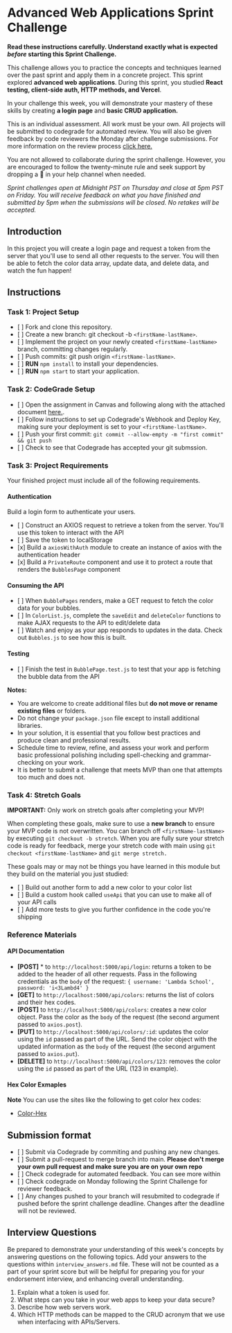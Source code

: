 # Advanced Web Applications Sprint Challenge

**Read these instructions carefully. Understand exactly what is expected _before_ starting this Sprint Challenge.**

This challenge allows you to practice the concepts and techniques learned over the past sprint and apply them in a concrete project. This sprint explored **advanced web applications**. During this sprint, you studied **React testing, client-side auth, HTTP methods, and Vercel**.

In your challenge this week, you will demonstrate your mastery of these skills by creating **a login page** and **basic CRUD application.**

This is an individual assessment. All work must be your own. All projects will be submitted to codegrade for automated review. You will also be given feedback by code reviewers the Monday after challenge submissions. For more information on the review process [click here.](https://www.notion.so/lambdaschool/How-to-View-Feedback-in-CodeGrade-c5147cee220c4044a25de28bcb6bb54a)

You are not allowed to collaborate during the sprint challenge. However, you are encouraged to follow the twenty-minute rule and seek support by dropping a :wave: in your help channel when needed.

_Sprint challenges open at Midnight PST on Thursday and close at 5pm PST on Friday. You will receive feedback on what you have finished and submitted by 5pm when the submissions will be closed. No retakes will be accepted._

## Introduction

In this project you will create a login page and request a token from the server that you'll use to send all other requests to the server. You will then be able to fetch the color data array, update data, and delete data, and watch the fun happen!

## Instructions

### Task 1: Project Setup

-    [ ] Fork and clone this repository.
-    [ ] Create a new branch: git checkout -b `<firstName-lastName>`.
-    [ ] Implement the project on your newly created `<firstName-lastName>` branch, committing changes regularly.
-    [ ] Push commits: git push origin `<firstName-lastName>`.
-    [ ] **RUN** `npm install` to install your dependencies.
-    [ ] **RUN** `npm start` to start your application.

### Task 2: CodeGrade Setup

-    [ ] Open the assignment in Canvas and following along with the attached document [here.](https://www.notion.so/lambdaschool/Submitting-an-assignment-via-Code-Grade-A-Step-by-Step-Walkthrough-07bd65f5f8364e709ecb5064735ce374).
-    [ ] Follow instructions to set up Codegrade's Webhook and Deploy Key, making sure your deployment is set to your `<firstName-lastName>`.
-    [ ] Push your first commit: `git commit --allow-empty -m "first commit" && git push`
-    [ ] Check to see that Codegrade has accepted your git submssion.

### Task 3: Project Requirements

Your finished project must include all of the following requirements.

#### Authentication

Build a login form to authenticate your users.

-    [ ] Construct an AXIOS request to retrieve a token from the server. You'll use this token to interact with the API
-    [ ] Save the token to localStorage
-    [x] Build a `axiosWithAuth` module to create an instance of axios with the authentication header
-    [x] Build a `PrivateRoute` component and use it to protect a route that renders the `BubblesPage` component

#### Consuming the API

-    [ ] When `BubblePages` renders, make a GET request to fetch the color data for your bubbles.
-    [ ] In `ColorList.js`, complete the `saveEdit` and `deleteColor` functions to make AJAX requests to the API to edit/delete data
-    [ ] Watch and enjoy as your app responds to updates in the data. Check out `Bubbles.js` to see how this is built.

#### Testing

-    [ ] Finish the test in `BubblePage.test.js` to test that your app is fetching the bubble data from the API

**Notes:**

-    You are welcome to create additional files but **do not move or rename existing files** or folders.
-    Do not change your `package.json` file except to install additional libraries.
-    In your solution, it is essential that you follow best practices and produce clean and professional results.
-    Schedule time to review, refine, and assess your work and perform basic professional polishing including spell-checking and grammar-checking on your work.
-    It is better to submit a challenge that meets MVP than one that attempts too much and does not.

### Task 4: Stretch Goals

**IMPORTANT:** Only work on stretch goals after completing your MVP!

When completing these goals, make sure to use a **new branch** to ensure your MVP code is not overwritten. You can branch off `<firstName-lastName>` by executing `git checkout -b stretch`. When you are fully sure your stretch code is ready for feedback, merge your stretch code with main using `git checkout <firstName-lastName>` and `git merge stretch.`

These goals may or may not be things you have learned in this module but they build on the material you just studied:

-    [ ] Build out another form to add a new color to your color list
-    [ ] Build a custom hook called `useApi` that you can use to make all of your API calls
-    [ ] Add more tests to give you further confidence in the code you're shipping

### Reference Materials

#### API Documentation

-    **[POST]** \* to `http://localhost:5000/api/login`: returns a token to be added to the header of all other requests. Pass in the following credentials as the `body` of the request: `{ username: 'Lambda School', password: 'i<3Lambd4' }`
-    **[GET]** to `http://localhost:5000/api/colors`: returns the list of colors and their hex codes.
-    **[POST]** to `http://localhost:5000/api/colors`: creates a new color object. Pass the color as the `body` of the request (the second argument passed to `axios.post`).
-    **[PUT]** to `http://localhost:5000/api/colors/:id`: updates the color using the `id` passed as part of the URL. Send the color object with the updated information as the `body` of the request (the second argument passed to `axios.put`).
-    **[DELETE]** to `http://localhost:5000/api/colors/123`: removes the color using the `id` passed as part of the URL (123 in example).

#### Hex Color Exmaples

**Note** You can use the sites like the following to get color hex codes:

-    [Color-Hex](https://www.color-hex.com/)

## Submission format

-    [ ] Submit via Codegrade by commiting and pushing any new changes.
-    [ ] Submit a pull-request to merge <firstName-lastName> branch into main. **Please don't merge your own pull request and make sure you are on your own repo**
-    [ ] Check codegrade for automated feedback. You can see more within
-    [ ] Check codegrade on Monday following the Sprint Challenge for reviewer feedback.
-    [ ] Any changes pushed to your <firstName-lastName> branch will resubmited to codegrade if pushed before the sprint challenge deadline. Changes after the deadline will not be reviewed.

## Interview Questions

Be prepared to demonstrate your understanding of this week's concepts by answering questions on the following topics. Add your answers to the questions within `interview_answers.md` file. These will not be counted as a part of your sprint score but will be helpful for preparing you for your endorsement interview, and enhancing overall understanding.

1. Explain what a token is used for.
2. What steps can you take in your web apps to keep your data secure?
3. Describe how web servers work.
4. Which HTTP methods can be mapped to the CRUD acronym that we use when interfacing with APIs/Servers.
